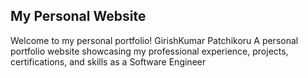 ## My Personal Website
Welcome to my personal portfolio! GirishKumar Patchikoru
A personal portfolio website showcasing my professional experience, projects, certifications, and skills as a Software Engineer


